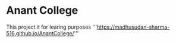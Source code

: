 # Anant College 
This project it for learing purposes 
'''https://madhusudan-sharma-516.github.io/AnantCollege/'''
